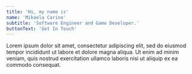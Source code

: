 ```yaml
---
title: 'Hi, my name is'
name: 'Mikaela Carino'
subtitle: 'Software Engineer and Game Developer.'
buttonText: 'Get In Touch'
---
```


Lorem ipsum dolor sit amet, consectetur adipiscing elit, sed do eiusmod tempor incididunt ut labore et dolore magna aliqua. Ut enim ad minim veniam, quis nostrud exercitation ullamco laboris nisi ut aliquip ex ea commodo consequat.
